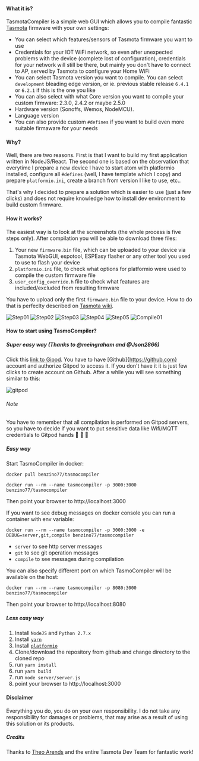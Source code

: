#### What it is?
TasmotaCompiler is a simple web GUI which allows you to compile fantastic [Tasmota](https://github.com/arendst/Sonoff-Tasmota) firmware with your own settings:
- You can select which features/sensors of Tasmota firmware you want to use
- Credentials for your IOT WiFi network, so even after unexpected problems with the device (complete lost of configuration), credentials for your network will still be there, but mainly you don't have to connect to AP, served by Tasmota to configure your Home WiFi
- You can select Tasmota version you want to compile. You can select `development` bleading edge version, or ie. previous stable release `6.4.1` or `6.2.1` if this is the one you like
- You can also select with what Core version you want to compile your custom firmware: 2.3.0, 2.4.2 or maybe 2.5.0
- Hardware version (Sonoffs, Wemos, NodeMCU).
- Language version
- You can also provide custom `#defines` if you want to build even more suitable firmaware for your needs

#### Why?
Well, there are two reasons. First is that I want to build my first application written in NodeJS/React. The second one is based on the observation that everytime I prepare a new device I have to start atom with platformio installed, configure all `#defines` (well, I have template which I copy) and prepare `platformio.ini`, create a branch from version I like to use, etc..

That's why I decided to prepare a solution which is easier to use (just a few clicks) and does not require knowledge how to install dev environment to build custom firmware.


#### How it works?
The easiest way is to look at the screenshots (the whole process is five steps only). After compilation you will be able to download three files:
1. Your new `firmware.bin` file, which can be uploaded to your device via Tasmota WebGUI, espotool, ESPEasy flasher or any other tool you used to use to flash your device
2. `platformio.ini` file, to check what options for platformio were used to compile the custom firmware file
3. `user_config_override.h` file to check what features are included/excluded from resulting firmware

You have to upload only the first `firmware.bin` file to your device. How to do that is perfeclty described on [Tasmota wiki](https://github.com/arendst/Sonoff-Tasmota/wiki/Flashing).

![Step01](./docs/images/step01.png)
![Step02](./docs/images/step02.png)
![Step03](./docs/images/step03.png)
![Step04](./docs/images/step04.png)
![Step05](./docs/images/step05.png)
![Compile01](./docs/images/compile01.png)

#### How to start using TasmoCompiler?
##### Super easy way (Thanks to @meingraham and @Json2866)
Click this [link to Gipod](https://gitpod.io/#https://github.com/benzino77/tasmocompiler). You have to have [Github]{https://github.com} account and authorize Gitpod to access it. If you don't have it it is just few clicks to create account on Github. After a while you will see something similar to this:

![gitpod](./docs/images/gitpod01.png)

###### Note
You have to remember that all compilation is performed on Gitpod servers, so you have to decide if you want to put sensitive data like Wifi/MQTT credentials to Gitpod hands :see_no_evil: :hear_no_evil: :speak_no_evil:

##### Easy way
Start TasmoCompiler in docker:

`docker pull benzino77/tasmocompiler`

`docker run --rm --name tasmocompiler -p 3000:3000 benzino77/tasmocompiler`

Then point your browser to http://localhost:3000

If you want to see debug messages on docker console you can run a container with env variable:

`docker run --rm --name tasmocompiler -p 3000:3000 -e DEBUG=server,git,compile benzino77/tasmocompiler`

- `server` to see http server messages
- `git` to see git operation messages
- `compile` to see messages during compilation

You can also specify different port on which TasmoCompiler will be available on the host:

`docker run --rm --name tasmocompiler -p 8080:3000 benzino77/tasmocompiler`

Then point your browser to http://localhost:8080

##### Less easy way
1. Install `NodeJS` and `Python 2.7.x`
2. Install [`yarn`](https://yarnpkg.com/en/docs/install)
3. Install [`platformio`](https://docs.platformio.org/en/latest/installation.html)
4. Clone/download the repository from github and change directory to the cloned repo
5. run `yarn install`
6. run `yarn build`
7. run `node server/server.js`
8. point your browser to http://localhost:3000

#### Disclaimer
Everything you do, you do on your own responsibility. I do not take any responsibility for damages or problems, that may arise as a result of using this solution or its products.

##### Credits
Thanks to [Theo Arends](https://github.com/arendst) and the entire Tasmota Dev Team for fantastic work!
